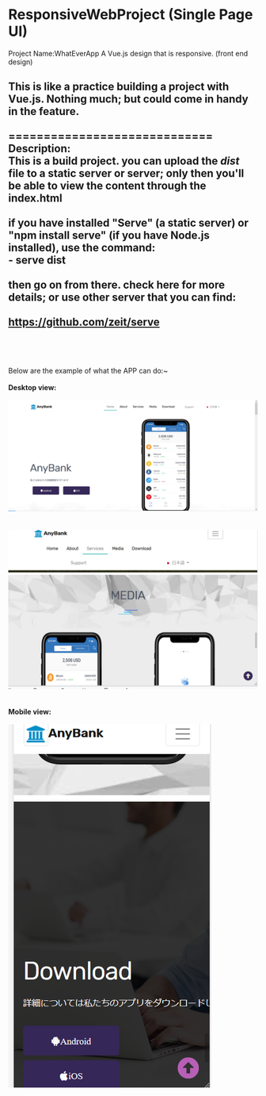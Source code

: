 # ResponsiveWebProject (Single Page UI)

Project Name:WhatEverApp
A Vue.js design that is responsive. (front end design)

This is like a practice building a project with Vue.js. Nothing much; but could come in handy in the feature.
<br/><br/>
=============================<br/>
<b>Description:</b><br/>
This is a build project. you can upload the *dist* file to a static server or server; only then you'll be able to view the content through the index.html
<br/><br/>
if you have installed "Serve" (a static server) or "npm install serve" (if you have Node.js installed), use the command:
<br/>- serve dist 
<br/><br/>
then go on from there. check here for more details; or use other server that you can find:<br/><br/>
https://github.com/zeit/serve
<br/><br/>
-------------------------------
<br/><br/>
Below are the example of what the APP can do:~<br/><br/>
<b>Desktop view:</b> </br><br/>
![alt text](https://github.com/KaitoXion/ResponsiveWhatEverBank_webDesign/blob/master/Capture.PNG)				
</br>
</br>
![alt text](https://github.com/KaitoXion/ResponsiveWhatEverBank_webDesign/blob/master/Capture2.PNG)		
<br><br>
<b>Mobile view:</b></br><br/>
![alt text](https://github.com/KaitoXion/ResponsiveWhatEverBank_webDesign/blob/master/Capture3.PNG)


